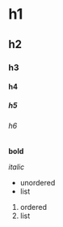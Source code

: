 # h1
## h2
### h3
#### h4
##### h5
###### h6

**bold**

*italic*

* unordered
* list

1. ordered
2. list
